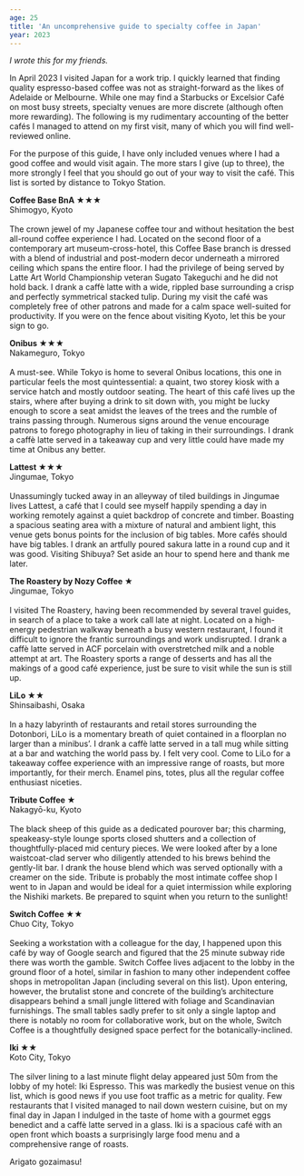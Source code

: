 ```yaml
---
age: 25
title: 'An uncomprehensive guide to specialty coffee in Japan'
year: 2023
---
```


*I wrote this for my friends.*

In April 2023 I visited Japan for a work trip. I quickly learned that finding quality espresso-based coffee was not as straight-forward as the likes of Adelaide or Melbourne. While one may find a Starbucks or Excelsior Café on most busy streets, specialty venues are more discrete (although often more rewarding). The following is my rudimentary accounting of the better cafés I managed to attend on my first visit, many of which you will find well-reviewed online.

For the purpose of this guide, I have only included venues where I had a good coffee and would visit again. The more stars I give (up to three), the more strongly I feel that you should go out of your way to visit the café. This list is sorted by distance to Tokyo Station.

__Coffee Base BnA ★★★__\
<label>Shimogyo, Kyoto</label><br /><br />The crown jewel of my Japanese coffee tour and without hesitation the best all-round coffee experience I had. Located on the second floor of a contemporary art museum-cross-hotel, this Coffee Base branch is dressed with a blend of industrial and post-modern decor underneath a mirrored ceiling which spans the entire floor. I had the privilege of being served by Latte Art World Championship veteran Sugato Takeguchi and he did not hold back. I drank a caffè latte with a wide, rippled base surrounding a crisp and perfectly symmetrical stacked tulip. During my visit the café was completely free of other patrons and made for a calm space well-suited for productivity. If you were on the fence about visiting Kyoto, let this be your sign to go.

__Onibus ★★★__\
<label>Nakameguro, Tokyo</label><br /><br />A must-see. While Tokyo is home to several Onibus locations, this one in particular feels the most quintessential: a quaint, two storey kiosk with a service hatch and mostly outdoor seating. The heart of this café lives up the stairs, where after buying a drink to sit down with, you might be lucky enough to score a seat amidst the leaves of the trees and the rumble of trains passing through. Numerous signs around the venue encourage patrons to forego photography in lieu of taking in their surroundings. I drank a caffè latte served in a takeaway cup and very little could have made my time at Onibus any better.

__Lattest ★★★__\
<label>Jingumae, Tokyo</label><br /><br />Unassumingly tucked away in an alleyway of tiled buildings in Jingumae lives Lattest, a café that I could see myself happily spending a day in working remotely against a quiet backdrop of concrete and timber. Boasting a spacious seating area with a mixture of natural and ambient light, this venue gets bonus points for the inclusion of big tables. More cafés should have big tables. I drank an artfully poured sakura latte in a round cup and it was good. Visiting Shibuya? Set aside an hour to spend here and thank me later.

__The Roastery by Nozy Coffee ★__\
<label>Jingumae, Tokyo</label><br /><br />I visited The Roastery, having been recommended by several travel guides, in search of a place to take a work call late at night. Located on a high-energy pedestrian walkway beneath a busy western restaurant, I found it difficult to ignore the frantic surroundings and work undisrupted. I drank a caffè latte served in ACF porcelain with overstretched milk and a noble attempt at art. The Roastery sports a range of desserts and has all the makings of a good café experience, just be sure to visit while the sun is still up.

__LiLo ★★__\
<label>Shinsaibashi, Osaka</label><br /><br />In a hazy labyrinth of restaurants and retail stores surrounding the Dotonbori, LiLo is a momentary breath of quiet contained in a floorplan no larger than a minibus’. I drank a caffè latte served in a tall mug while sitting at a bar and watching the world pass by. I felt very cool. Come to LiLo for a takeaway coffee experience with an impressive range of roasts, but more importantly, for their merch. Enamel pins, totes, plus all the regular coffee enthusiast niceties.

__Tribute Coffee ★__\
<label>Nakagyō-ku, Kyoto</label><br /><br />The black sheep of this guide as a dedicated pourover bar; this charming, speakeasy-style lounge sports closed shutters and a collection of thoughtfully-placed mid century pieces. We were looked after by a lone waistcoat-clad server who diligently attended to his brews behind the gently-lit bar. I drank the house blend which was served optionally with a creamer on the side. Tribute is probably the most intimate coffee shop I went to in Japan and would be ideal for a quiet intermission while exploring the Nishiki markets. Be prepared to squint when you return to the sunlight!

__Switch Coffee ★★__\
<label>Chuo City, Tokyo</label><br /><br />Seeking a workstation with a colleague for the day, I happened upon this café by way of Google search and figured that the 25 minute subway ride there was worth the gamble. Switch Coffee lives adjacent to the lobby in the ground floor of a hotel, similar in fashion to many other independent coffee shops in metropolitan Japan (including several on this list). Upon entering, however, the brutalist stone and concrete of the building’s architecture disappears behind a small jungle littered with foliage and Scandinavian furnishings. The small tables sadly prefer to sit only a single laptop and there is notably no room for collaborative work, but on the whole, Switch Coffee is a thoughtfully designed space perfect for the botanically-inclined.

__Iki ★★__\
<label>Koto City, Tokyo</label><br /><br />The silver lining to a last minute flight delay appeared just 50m from the lobby of my hotel: Iki Espresso. This was markedly the busiest venue on this list, which is good news if you use foot traffic as a metric for quality. Few restaurants that I visited managed to nail down western cuisine, but on my final day in Japan I indulged in the taste of home with a gourmet eggs benedict and a caffè latte served in a glass. Iki is a spacious café with an open front which boasts a surprisingly large food menu and a comprehensive range of roasts.

Arigato gozaimasu!

